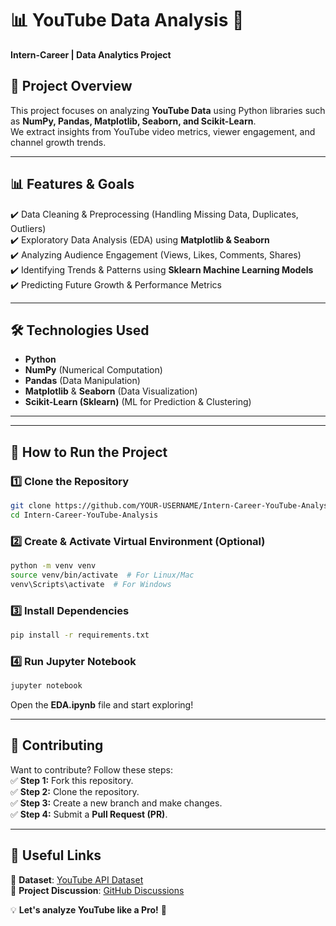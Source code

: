 

# 📊 YouTube Data Analysis 🚀  
**Intern-Career | Data Analytics Project**

## 📌 Project Overview  
This project focuses on analyzing **YouTube Data** using Python libraries such as **NumPy, Pandas, Matplotlib, Seaborn, and Scikit-Learn**.  
We extract insights from YouTube video metrics, viewer engagement, and channel growth trends.  

---

## 📊 **Features & Goals**
✔️ Data Cleaning & Preprocessing (Handling Missing Data, Duplicates, Outliers)  
✔️ Exploratory Data Analysis (EDA) using **Matplotlib & Seaborn**  
✔️ Analyzing Audience Engagement (Views, Likes, Comments, Shares)  
✔️ Identifying Trends & Patterns using **Sklearn Machine Learning Models**  
✔️ Predicting Future Growth & Performance Metrics  

---

## 🛠️ **Technologies Used**
- **Python**
- **NumPy** (Numerical Computation)
- **Pandas** (Data Manipulation)
- **Matplotlib** & **Seaborn** (Data Visualization)
- **Scikit-Learn (Sklearn)** (ML for Prediction & Clustering)

---



---

## 🚀 **How to Run the Project**
### 1️⃣ **Clone the Repository**
```bash
git clone https://github.com/YOUR-USERNAME/Intern-Career-YouTube-Analysis.git
cd Intern-Career-YouTube-Analysis
```

### 2️⃣ **Create & Activate Virtual Environment (Optional)**
```bash
python -m venv venv
source venv/bin/activate  # For Linux/Mac
venv\Scripts\activate  # For Windows
```

### 3️⃣ **Install Dependencies**
```bash
pip install -r requirements.txt
```

### 4️⃣ **Run Jupyter Notebook**
```bash
jupyter notebook
```
Open the **EDA.ipynb** file and start exploring!

---

## 🎯 **Contributing**
Want to contribute? Follow these steps:  
✅ **Step 1:** Fork this repository.  
✅ **Step 2:** Clone the repository.  
✅ **Step 3:** Create a new branch and make changes.  
✅ **Step 4:** Submit a **Pull Request (PR)**.

---

## 📌 **Useful Links**
📌 **Dataset**: [YouTube API Dataset](https://developers.google.com/youtube/registering_an_application)  
📌 **Project Discussion**: [GitHub Discussions](https://github.com/Intern-Career/YouTube-Data-Analysis/discussions)  

💡 **Let's analyze YouTube like a Pro!** 🚀

